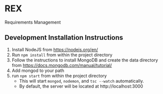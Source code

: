 # REX
Requirements Management

## Development Installation Instructions
1. Install NodeJS from https://nodejs.org/en/
2. Run `npm install` from within the project directory
3. Follow the instructions to install MongoDB and create the data directory from https://docs.mongodb.com/manual/tutorial/
4. Add mongod to your path
5. run `npm start` from within the project directory
   * This will start `mongod`, `nodemon`, and `tsc --watch` automatically.
   * By default, the server will be located at http://localhost:3000
